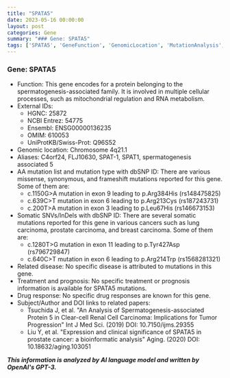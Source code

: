 ```yaml
---
title: "SPATA5"
date: 2023-05-16 00:00:00
layout: post
categories: Gene
summary: "### Gene: SPATA5"
tags: ['SPATA5', 'GeneFunction', 'GenomicLocation', 'MutationAnalysis', 'SomaticMutations', 'Cancer', 'Treatment', 'DrugResponse']
---
```


### Gene: SPATA5
- Function: This gene encodes for a protein belonging to the spermatogenesis-associated family. It is involved in multiple cellular processes, such as mitochondrial regulation and RNA metabolism. 
- External IDs: 
    - HGNC: 25872
    - NCBI Entrez: 54775
    - Ensembl: ENSG00000136235
    - OMIM: 610053
    - UniProtKB/Swiss-Prot: Q96S52
- Genomic location: Chromosome 4q21.1
- Aliases: C4orf24, FLJ10630, SPAT-1, SPAT1, spermatogenesis associated 5
- AA mutation list and mutation type with dbSNP ID: There are various missense, synonymous, and frameshift mutations reported for this gene. Some of them are:
    - c.1150G>A mutation in exon 9 leading to p.Arg384His (rs148475825)
    - c.639C>T mutation in exon 6 leading to p.Arg213Cys (rs187243731)
    - c.200T>A mutation in exon 3 leading to p.Leu67His (rs146673153)
- Somatic SNVs/InDels with dbSNP ID: There are several somatic mutations reported for this gene in various cancers such as lung carcinoma, prostate carcinoma, and breast carcinoma. Some of them are:
    - c.1280T>G mutation in exon 11 leading to p.Tyr427Asp (rs796729847)
    - c.640C>T mutation in exon 6 leading to p.Arg214Trp (rs1568281321)
- Related disease: No specific disease is attributed to mutations in this gene.
- Treatment and prognosis: No specific treatment or prognosis information is available for SPATA5 mutations.
- Drug response: No specific drug responses are known for this gene.
- Subject/Author and DOI links to related papers:
    - Tsuchida J, et al. "An Analysis of Spermatogenesis-associated Protein 5 in Clear-cell Renal Cell Carcinoma: Implications for Tumor Progression" Int J Med Sci. (2019) DOI: 10.7150/ijms.29355
    - Liu Y, et al. "Expression and clinical significance of SPATA5 in prostate cancer: a bioinformatic analysis" Aging. (2020) DOI: 10.18632/aging.103051

**_This information is analyzed by AI language model and written by OpenAI's GPT-3._**
